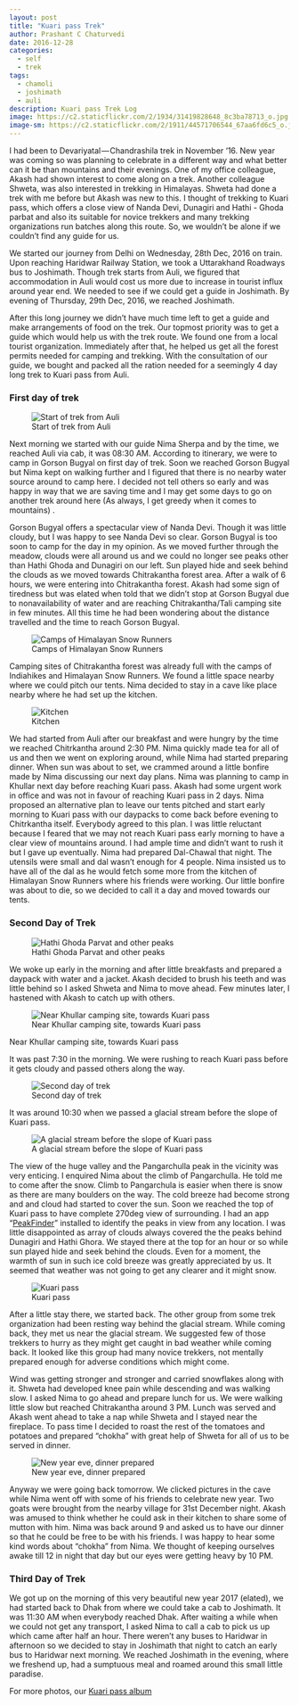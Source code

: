 ```yaml
---
layout: post
title: "Kuari pass Trek"
author: Prashant C Chaturvedi
date: 2016-12-28
categories:
  - self
  - trek
tags:
  - chamoli
  - joshimath
  - auli
description: Kuari pass Trek Log
image: https://c2.staticflickr.com/2/1934/31419828648_8c3ba78713_o.jpg
image-sm: https://c2.staticflickr.com/2/1911/44571706544_67aa6fd6c5_o.jpg
---
```


I had been to Devariyatal — Chandrashila trek in November ‘16.
New year was coming so was planning to celebrate in a different way and what better can it be than mountains and their evenings.
One of my office colleague, Akash had shown interest to come along on a trek.
Another colleague Shweta, was also interested in trekking in Himalayas.
Shweta had done a trek with me before but Akash was new to this.
I thought of trekking to Kuari pass, which offers a close view of Nanda Devi, Dunagiri and Hathi - Ghoda parbat and also its suitable for novice trekkers and many trekking organizations run batches along this route.
So, we wouldn’t be alone if we couldn’t find any guide for us.

We started our journey from Delhi on Wednesday, 28th Dec, 2016 on train.
Upon reaching Haridwar Railway Station, we took a Uttarakhand Roadways bus to Joshimath.
Though trek starts from Auli, we figured that accommodation in Auli would cost us more due to increase in tourist influx around year end.
We needed to see if we could get a guide in Joshimath.
By evening of Thursday, 29th Dec, 2016, we reached Joshimath.

After this long journey we didn’t have much time left to get a guide and make arrangements of food on the trek.
Our topmost priority was to get a guide which would help us with the trek route.
We found one from a local tourist organization.
Immediately after that, he helped us get all the forest permits needed for camping and trekking.
With the consultation of our guide, we bought and packed all the ration needed for a seemingly 4 day long trek to Kuari pass from Auli.

### First day of trek
<figure>
  <img src="https://c2.staticflickr.com/2/1901/44571704304_6af8935cc5_o.jpg" alt="Start of trek from Auli"/>
  <figcaption>Start of trek from Auli</figcaption>
</figure>


Next morning we started with our guide Nima Sherpa and by the time, we reached Auli via cab, it was 08:30 AM.
According to itinerary, we were to camp in Gorson Bugyal on first day of trek.
Soon we reached Gorson Bugyal but Nima kept on walking further and I figured that there is no nearby water source around to camp here.
I decided not tell others so early and was happy in way that we are saving time and I may get some days to go on another trek around here (As always, I get greedy when it comes to mountains) .

Gorson Bugyal offers a spectacular view of Nanda Devi. Though it was little cloudy, but I was happy to see Nanda Devi so clear.
Gorson Bugyal is too soon to camp for the day in my opinion. As we moved further through the meadow, clouds were all around us and we could no longer see peaks other than Hathi Ghoda and Dunagiri on our left.
Sun played hide and seek behind the clouds as we moved towards Chitrakantha forest area.
After a walk of 6 hours, we were entering into Chitrakantha forest.
Akash had some sign of tiredness but was elated when told that we didn’t stop at Gorson Bugyal due to nonavailability of water and are reaching Chitrakantha/Tali camping site in few minutes.
All this time he had been wondering about the distance travelled and the time to reach Gorson Bugyal.

<figure>
  <img src="https://c2.staticflickr.com/2/1936/31419831688_e3af38ef4d_o.jpg" alt="Camps of Himalayan Snow Runners"/>
  <figcaption>Camps of Himalayan Snow Runners</figcaption>
</figure>

Camping sites of Chitrakantha forest was already full with the camps of Indiahikes and Himalayan Snow Runners.
We found a little space nearby where we could pitch our tents. Nima decided to stay in a cave like place nearby where he had set up the kitchen.

<figure>
  <img src="https://c2.staticflickr.com/2/1944/44571700604_eaea0ce901_o.jpg" alt="Kitchen"/>
  <figcaption>Kitchen</figcaption>
</figure>

We had started from Auli after our breakfast and were hungry by the time we reached Chitrkantha around 2:30 PM. 
Nima quickly made tea for all of us and then we went on exploring around, while Nima had started preparing dinner.
When sun was about to set, we crammed around a little bonfire made by Nima discussing our next day plans.
Nima was planning to camp in Khullar next day before reaching Kuari pass.
Akash had some urgent work in office and was not in favour of reaching Kuari pass in 2 days.
Nima proposed an alternative plan to leave our tents pitched and start early morning to Kuari pass with our daypacks to come back before evening to Chitrkantha itself.
Everybody agreed to this plan.
I was little reluctant because I feared that we may not reach Kuari pass early morning to have a clear view of mountains around.
I had ample time and didn’t want to rush it but I gave up eventually.
Nima had prepared Dal-Chawal that night.
The utensils were small and dal wasn’t enough for 4 people.
Nima insisted us to have all of the dal as he would fetch some more from the kitchen of Himalayan Snow Runners where his friends were working.
Our little bonfire was about to die, so we decided to call it a day and moved towards our tents.

### Second Day of Trek
<figure>
  <img src="https://c2.staticflickr.com/2/1932/31419830198_6831985953_o.jpg" alt="Hathi Ghoda Parvat and other peaks"/>
  <figcaption>Hathi Ghoda Parvat and other peaks</figcaption>
</figure>

We woke up early in the morning and after little breakfasts and prepared a daypack with water and a jacket.
Akash decided to brush his teeth and was little behind so I asked Shweta and Nima to move ahead.
Few minutes later, I hastened with Akash to catch up with others.

<figure>
  <img src="https://c2.staticflickr.com/2/1966/31419826428_c6349d31b0_o.jpg" alt="Near Khullar camping site, towards Kuari pass"/>
  <figcaption>Near Khullar camping site, towards Kuari pass</figcaption>
</figure>
Near Khullar camping site, towards Kuari pass

It was past 7:30 in the morning. We were rushing to reach Kuari pass before it gets cloudy and passed others along the way.

<figure>
  <img src="https://c2.staticflickr.com/2/1971/44571697034_a1116d19de_o.jpg" alt="Second day of trek"/>
  <figcaption>Second day of trek</figcaption>
</figure>

It was around 10:30 when we passed a glacial stream before the slope of Kuari pass.

<figure>
  <img src="https://c2.staticflickr.com/2/1927/44571707924_9f869742d0_o.jpg" alt="A glacial stream before the slope of Kuari pass"/>
  <figcaption>A glacial stream before the slope of Kuari pass</figcaption>
</figure>

The view of the huge valley and the Pangarchulla peak in the vicinity was very enticing.
I enquired Nima about the climb of Pangarchulla.
He told me to come after the snow.
Climb to Pangarchula is easier when there is snow as there are many boulders on the way.
The cold breeze had become strong and and cloud had started to cover the sun.
Soon we reached the top of Kuari pass to have complete 270deg view of surrounding.
I had an app “[PeakFinder](https://www.peakfinder.org/?lat=30.4453&lng=79.5756&azi=47&zoom=4&ele=3805)” installed to identify the peaks in view from any location.
I was little disappointed as array of clouds always covered the the peaks behind Dunagiri and Hathi Ghora.
We stayed there at the top for an hour or so while sun played hide and seek behind the clouds.
Even for a moment, the warmth of sun in such ice cold breeze was greatly appreciated by us.
It seemed that weather was not going to get any clearer and it might snow.

<figure>
  <img src="https://c2.staticflickr.com/2/1949/44571699164_8f544ae655_o.jpg" alt="Kuari pass"/>
  <figcaption>Kuari pass</figcaption>
</figure>

After a little stay there, we started back. The other group from some trek organization had been resting way behind the glacial stream.
While coming back, they met us near the glacial stream.
We suggested few of those trekkers to hurry as they might get caught in bad weather while coming back.
It looked like this group had many novice trekkers, not mentally prepared enough for adverse conditions which might come.

Wind was getting stronger and stronger and carried snowflakes along with it.
Shweta had developed knee pain while descending and was walking slow.
I asked Nima to go ahead and prepare lunch for us. We were walking little slow but reached Chitrakantha around 3 PM.
Lunch was served and Akash went ahead to take a nap while Shweta and I stayed near the fireplace.
To pass time I decided to roast the rest of the tomatoes and potatoes and prepared “chokha” with great help of Shweta for all of us to be served
in dinner.

<figure>
  <img src="https://c2.staticflickr.com/2/1969/31419825288_0a34e56edb_o.jpg" alt="New year eve, dinner prepared"/>
  <figcaption>New year eve, dinner prepared</figcaption>
</figure>

Anyway we were going back tomorrow.
We clicked pictures in the cave while Nima went off with some of his friends to celebrate new year.
Two goats were brought from the nearby village for 31st December night.
Akash was amused to think whether he could ask in their kitchen to share some of mutton with him.
Nima was back around 9 and asked us to have our dinner so that he could be free to be with his friends.
I was happy to hear some kind words about “chokha” from Nima.
We thought of keeping ourselves awake till 12 in night that day but our eyes were getting heavy by 10 PM.

### Third Day of Trek

We got up on the morning of this very beautiful new year 2017 (elated), we had started back to Dhak from where we could take a cab to Joshimath.
It was 11:30 AM when everybody reached Dhak.
After waiting a while when we could not get any transport, I asked Nima to call a cab to pick us up which came after half an hour.
There weren’t any buses to Haridwar in afternoon so we decided to stay in Joshimath that night to catch an early bus to Haridwar next morning.
We reached Joshimath in the evening, where we freshend up, had a sumptuous meal and roamed around this small little paradise.



For more photos, our [Kuari pass album](https://goo.gl/photos/BzfZadUGLftwrM8Y6)
